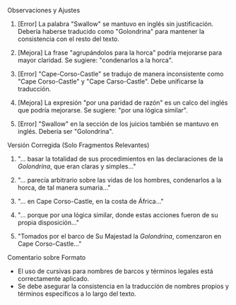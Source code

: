 Observaciones y Ajustes

1. [Error] La palabra "Swallow" se mantuvo en inglés sin justificación. Debería haberse traducido como "Golondrina" para mantener la consistencia con el resto del texto.
   
2. [Mejora] La frase "agrupándolos para la horca" podría mejorarse para mayor claridad. Se sugiere: "condenarlos a la horca".

3. [Error] "Cape-Corso-Castle" se tradujo de manera inconsistente como "Cape Corso-Castle" y "Cape Carso-Castle". Debe unificarse la traducción.

4. [Mejora] La expresión "por una paridad de razón" es un calco del inglés que podría mejorarse. Se sugiere: "por una lógica similar".

5. [Error] "Swallow" en la sección de los juicios también se mantuvo en inglés. Debería ser "Golondrina".

Versión Corregida (Solo Fragmentos Relevantes)

1. "... basar la totalidad de sus procedimientos en las declaraciones de la _Golondrina_, que eran claras y simples..."

2. "... parecía arbitrario sobre las vidas de los hombres, condenarlos a la horca, de tal manera sumaria..."

3. "... en Cape Corso-Castle, en la costa de África..."

4. "... porque por una lógica similar, donde estas acciones fueron de su propia disposición..."

5. "Tomados por el barco de Su Majestad la _Golondrina_, comenzaron en Cape Corso-Castle..."

Comentario sobre Formato

- El uso de cursivas para nombres de barcos y términos legales está correctamente aplicado.
- Se debe asegurar la consistencia en la traducción de nombres propios y términos específicos a lo largo del texto.